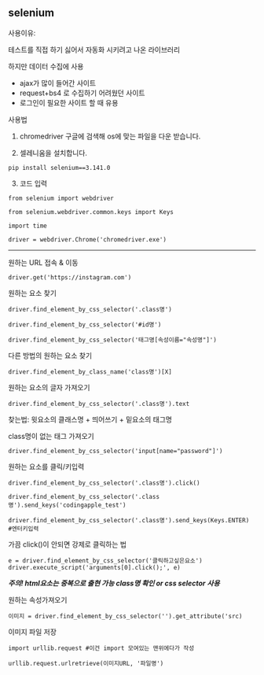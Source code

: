 selenium
---

사용이유:

테스트를 직접 하기 싫어서 자동화 시키려고 나온 라이브러리

하지만 데이터 수집에 사용

- ajax가 많이 들어간 사이트
- request+bs4 로 수집하기 어려웠던 사이트
- 로그인이 필요한 사이트 할 때 유용

사용법

1. chromedriver 구글에 검색해 os에 맞는 파일을 다운 받습니다.

2. 셀레니움을 설치합니다.

```
pip install selenium==3.141.0
```

3. 코드 입력

```
from selenium import webdriver

from selenium.webdriver.common.keys import Keys 

import time

driver = webdriver.Chrome('chromedriver.exe')
```
---
원하는 URL 접속 & 이동

```
driver.get('https://instagram.com')
```
원하는 요소 찾기
```
driver.find_element_by_css_selector('.class명')

driver.find_element_by_css_selector('#id명')

driver.find_element_by_css_selector('태그명[속성이름="속성명"]')
```

다른 방법의 원하는 요소 찾기
```
driver.find_element_by_class_name('class명')[X]
```

원하는 요소의 글자 가져오기
```
driver.find_element_by_css_selector('.class명').text
```

찾는법: 윗요소의 클래스명 + 띄어쓰기 + 밑요소의 태그명

class명이 없는 태그 가져오기
```
driver.find_element_by_css_selector('input[name="password"]')
```

원하는 요소를 클릭/키입력
```
driver.find_element_by_css_selector('.class명').click()

driver.find_element_by_css_selector('.class명').send_keys('codingapple_test')

driver.find_element_by_css_selector('.class명').send_keys(Keys.ENTER)  #엔터키입력
```

가끔 click()이 안되면 강제로 클릭하는 법
```
e = driver.find_element_by_css_selector('클릭하고싶은요소')
driver.execute_script('arguments[0].click();', e)
```

***주의! html요소는 중복으로 출현 가능 class명 확인 or css selector 사용***

원하는 속성가져오기
```
이미지 = driver.find_element_by_css_selector('').get_attribute('src)
```

이미지 파일 저장
```
import urllib.request #이건 import 모여있는 맨위에다가 작성

urllib.request.urlretrieve(이미지URL, '파일명')
```